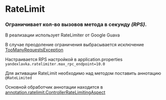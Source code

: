 # RateLimit

### Ограничивает кол-во вызовов метода в секунду *(RPS)*.

В реализации использует RateLimiter от Google Guava

В случае преодоление ограничения выбрасывается исключение [TooManyRequestsException](/src/main/java/ru/yandex/yandexlavka/exceptions/TooManyRequestsException.java)

Настраивается RPS настройкой в application.properties
``yandexlavka.ratelimiter.max_rpc_endpoint=10.0``

Для активации RateLimit необходимо над методом поставить аннотацию
``@RateLimited``

Основной обработчик аннотации находится в [annotation.ratelimit.ControllerRateLimitingAspect](/src/main/java/ru/yandex/yandexlavka/annotation/ratelimit/ControllerRateLimitingAspect.java)